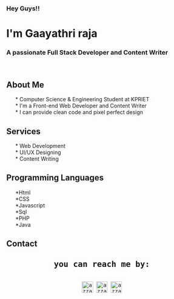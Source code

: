 <h3 align="left"> Hey Guys!! </h3>
<h1 align="left"> I'm Gaayathri raja</h1>
<h3 align="left">A passionate Full Stack Developer and Content Writer</h3>
<br>
<h2> About Me</h2>
<ul>
    * Computer Science & Engineering Student at KPRIET <br>
    * I'm a Front-end Web Developer and Content Writer <br>
    * I can provide clean code and pixel perfect design <br>
</ul>

<h2>Services</h2>
<ul>
   * Web Development <br>
   * UI/UX Designing <br>
   * Content Writing 
</ul>

<h2>Programming Languages</h2>
<ul>
   *Html <br>
   *CSS <br>
   *Javascript <br>
   *Sql <br>
   *PHP <br>
   *Java <br> 
</ul>

<h2>Contact</h2>
 <div>
  <samp>
    <h2 align="center">you can reach me by:</h2>
    <p align="center">
      <br/>
      <a href="https://www.linkedin.com/in/gaayathri-raja-83369b225" target="blank"><img align="center"
         src="https://img.shields.io/badge/linkedin-%231DA1F2.svg?style=for-the-badge&logo=linkedin&logoColor=white"
         alt="azzar" height="30"/></a>
      <a href="https://www.facebook.com/profile.php?id=100080059535011&mibextid=ZbWKwL" target="blank"><img align="center"
         src="https://img.shields.io/badge/facebook-4267B2.svg?style=for-the-badge&logo=facebook&logoColor=white"
         alt="azzar" height="30"/></a>
      <a href="mailto:gaayathri2629@gmail.com" target="blank"><img align="center"
         src="https://img.shields.io/badge/gmail-EA4335.svg?style=for-the-badge&logo=gmail&logoColor=white"
         alt="azzar" height="30"/></a>
     </p>
  </samp>
</div>
<br>
<br>
<!-- <p><img align="center" src="https://github-readme-streak-stats.herokuapp.com/?user=gayathri-raja&" alt="gayathri-raja"/></p>
 -->

